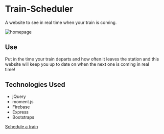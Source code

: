 # Train-Scheduler

A website to see in real time when your train is coming. 

![homepage](demoPics/sitePic.png)

## Use

Put in the time your train departs and how often it leaves the station and this website will keep you up to date on when the next one is coming in real time!

## Technologies Used

- jQuery
- moment.js 
- Firebase 
- Express 
- Bootstraps

[Schedule a train](https://ron881212.github.io/Train-Scheduler/)
